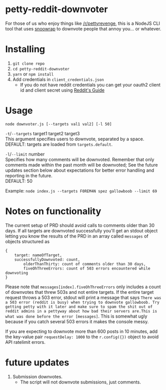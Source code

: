 # petty-reddit-downvoter

For those of us who enjoy things like [/r/pettyrevenge](https://www.reddit.com/r/pettyrevenge/), this is a NodeJS CLI tool that uses [snoowrap](https://github.com/not-an-aardvark/snoowrap) to downvote people that annoy you... or whatever. 

# Installing
1. `git clone repo`
2. `cd petty-reddit-downvoter`
3. `yarn` or `npm install`
4. Add credentials in `client_credentials.json`
	- If you do not have reddit credentials you can get your oauth2 client id and client secret using [Reddit's Guide](https://github.com/reddit/reddit/wiki/OAuth2)

# Usage

`node downvoter.js [--targets val1 val2] [-l 50]`

`-t`/`--targets` target1 target2 target3    
This argument specifies users to downvote, separated by a space.    
DEFAULT: targets are loaded from `targets.default`.

`-l`/`--limit` number    
Specifies how many comments will be downvoted.
Remember that only comments made within the past month will be downvoted; See the future updates section below about expectations for better error handling and reporting in the future.    
DEFAULT: 50

Example: `node index.js --targets F0REM4N spez gallowboob --limit 69`

# Notes on functionality
The current setup of PRD should avoid calls to comments older than 30 days. If all targets are downvoted successfully you'll get an stdout object letting you know the results of the PRD in an array called `messages` of objects structured as
```
{
	target: nameOfTarget,
	successfullyDownvoted: count,
		olderThanThirty: count of comments older than 30 days,
		fiveOhThreeErrors: count of 503 errors encountered while downvoting
}
```
Please note that `messages[index].fiveOhThreeErrors` only includes a count of downvotes that threw 503s and not entire targets. If the entire target request throws a 503 error, stdout will print a message that says `There was a 503 error (reddit is busy) when trying to downvote gallowboob. Try getting petty with it later and make sure to spam the shit out of reddit admins in a pettyway about how bad their servers are.This is what was done before the error [messages]`. This is somewhat ugly because if you catch several 503 errors it makes the console messy. 

If you are expecting to downvote more than 600 posts in 10 minutes, add the key-value pair `requestDelay: 1000` to the `r.config({})` object to avoid API ratelimit errors. 

# future updates
1. Submission downvotes.
	- The script will not downvote submissions, just comments.
